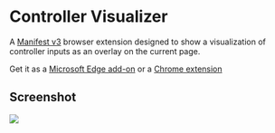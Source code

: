 # Controller Visualizer
A [Manifest v3](https://developer.chrome.com/docs/extensions/mv3/intro/) browser extension designed to show a visualization of controller inputs as an overlay on the current page.

Get it as a [Microsoft Edge add-on](https://microsoftedge.microsoft.com/addons/detail/chnhilhkckmlgepadjogpbnobhkgljdf) or a [Chrome extension](https://chrome.google.com/webstore/detail/controller-visualizer/dccpiimcibicljpgnabghpbdjpglmhli)

## Screenshot
![](https://store-images.s-microsoft.com/image/apps.34050.e6d53cf5-66ea-4000-9243-8e88b60d5f3e.f7019dd2-fb23-477f-ad0b-1502b43a9201.31542a03-5807-49a9-b4e9-0753ed6e12a6)